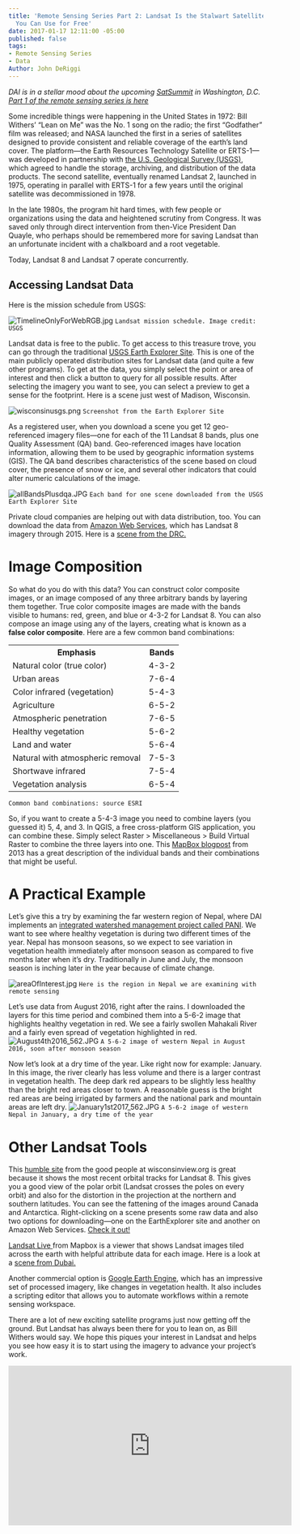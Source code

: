 ```yaml
---
title: 'Remote Sensing Series Part 2: Landsat Is the Stalwart Satellite Imagery Platform
  You Can Use for Free'
date: 2017-01-17 12:11:00 -05:00
published: false
tags:
- Remote Sensing Series
- Data
Author: John DeRiggi
---
```


*DAI is in a stellar mood about the upcoming [SatSummit](https://satsummit.io/) in Washington, D.C. [Part 1 of the remote sensing series is here](https://dai-global-digital.com/remote-sensing-of-the-earth.html)*

Some incredible things were happening in the United States in 1972: Bill Withers’ “Lean on Me” was the No. 1 song on the radio; the first “Godfather” film was released; and NASA launched the first in a series of satellites designed to provide consistent and reliable coverage of the earth’s land cover. The platform—the Earth Resources Technology Satellite or ERTS-1—was developed in partnership with [the U.S. Geological Survey (USGS)](https://www.usgs.gov/), which agreed to handle the storage, archiving, and distribution of the data products. The second satellite, eventually renamed Landsat 2, launched in 1975, operating in parallel with ERTS-1 for a few years until the original satellite was decommissioned in 1978.

In the late 1980s, the program hit hard times, with few people or organizations using the data and heightened scrutiny from Congress. It was saved only through direct intervention from then-Vice President Dan Quayle, who perhaps should be remembered more for saving Landsat than an unfortunate incident with a chalkboard and a root vegetable.

Today, Landsat 8 and Landsat 7 operate concurrently.

<!-- more -->

## Accessing Landsat Data

Here is the mission schedule from USGS:

![TimelineOnlyForWebRGB.jpg](/uploads/TimelineOnlyForWebRGB.jpg)
`Landsat mission schedule. Image credit: USGS`

Landsat data is free to the public. To get access to this treasure trove, you can go through the traditional [USGS Earth Explorer Site](https://earthexplorer.usgs.gov/). This is one of the main publicly operated distribution sites for Landsat data (and quite a few other programs). To get at the data, you simply select the point or area of interest and then click a button to query for all possible results. After selecting the imagery you want to see, you can select a preview to get a sense for the footprint. Here is a scene just west of Madison, Wisconsin.

![wisconsinusgs.png](/uploads/wisconsinusgs.png)
`Screenshot from the Earth Explorer Site`

As a registered user, when you download a scene you get 12 geo-referenced imagery files—one for each of the 11 Landsat 8 bands, plus one Quality Assessment (QA) band. Geo-referenced images have location information, allowing them to be used by  geographic information systems (GIS). The QA band describes characteristics of the scene based on cloud cover, the presence of snow or ice, and several other indicators that could alter numeric calculations of the image.

![allBandsPlusdqa.JPG](/uploads/allBandsPlusdqa.JPG)
`Each band for one scene downloaded from the USGS Earth Explorer Site`

Private cloud companies are helping out with data distribution, too. You can download the data from [Amazon Web Services](https://pages.awscloud.com/public-data-sets-landsat.html), which has Landsat 8 imagery through 2015. Here is a [scene from the DRC.](http://landsat-pds.s3.amazonaws.com/L8/173/061/LC81730612016171LGN00/index.html)

# Image Composition

So what do you do with this data? You can construct color composite images, or an image composed of any three arbitrary bands by layering them together. True color composite images are made with the bands visible to humans: red, green, and blue or 4-3-2 for Landsat 8. You can also compose an image using any of the layers, creating what is known as a **false color composite**. Here are a few common band combinations:

<table>
<tr>
<th>Emphasis</th> <th>Bands</th>
</tr>

<tr>
<td>Natural color (true color)</td><td>4-3-2</td>
</tr>

<tr>
<td>Urban areas</td><td>7-6-4</td>
</tr>

<tr>
<td>Color infrared (vegetation)</td><td>5-4-3</td>
</tr>

<tr>
<td>Agriculture</td><td>6-5-2</td>
</tr>

<tr>
<td>Atmospheric penetration</td><td>7-6-5</td>
</tr>

<tr>
<td>Healthy vegetation</td><td>5-6-2</td>
</tr>

<tr>
<td>Land and water</td><td>5-6-4</td>
</tr>

<tr>
<td>Natural with atmospheric removal</td><td>7-5-3</td>
</tr>

<tr>
<td>Shortwave infrared</td><td>7-5-4</td>
</tr>

<tr>
<td>Vegetation analysis</td><td>6-5-4</td>
</tr>

</table>

`Common band combinations: source ESRI`

So, if you want to create a 5-4-3 image you need to combine layers (you guessed it) 5, 4, and 3. In QGIS, a free cross-platform GIS application, you can combine these. Simply select Raster > Miscellaneous > Build Virtual Raster to combine the three layers into one. This [MapBox blogpost](https://www.mapbox.com/blog/putting-landsat-8-bands-to-work/) from 2013 has a great description of the individual bands and their combinations that might be useful.

# A Practical Example

Let’s give this a try by examining the far western region of Nepal, where DAI implements an [integrated watershed management project called PANI](https://www.dai.com/our-work/projects/Nepal-Program-for-Aquatic-Natural-Resources-Improvement-PANI). We want to see where healthy vegetation is during two different times of the year. Nepal has monsoon seasons, so we expect to see variation in vegetation health immediately after monsoon season as compared to five months later when it’s dry. Traditionally in June and July, the monsoon season is inching later in the year because of climate change.

![areaOfInterest.jpg](/uploads/areaOfInterest.jpg)
`Here is the region in Nepal we are examining with remote sensing`

Let’s use data from August 2016, right after the rains. I downloaded the layers for this time period and combined them into a 5-6-2 image that highlights healthy vegetation in red. We see a fairly swollen Mahakali River and a fairly even spread of vegetation highlighted in red.
![August4th2016_562.JPG](/uploads/August4th2016_562.JPG)
`A 5-6-2 image of western Nepal in August 2016, soon after monsoon season`

Now let’s look at a dry time of the year. Like right now for example: January. In this image, the river clearly has less volume and there is a larger contrast in vegetation health. The deep dark red appears to be slightly less healthy than the bright red areas closer to town. A reasonable guess is the bright red areas are being irrigated by farmers and the national park and mountain areas are left dry.
![January1st2017_562.JPG](/uploads/January1st2017_562.JPG)
`A 5-6-2 image of western Nepal in January, a dry time of the year`

# Other Landsat Tools

This [humble site](http://wisconsinview.org/imagery/viewer.php?products=lsat8-llook-fc,wrs2-land.-44&timespan=-16d,-1d&timestep=1d) from the good people at wisconsinview.org is great because it shows the most recent orbital tracks for Landsat 8. This gives you a good view of the polar orbit (Landsat crosses the poles on every orbit) and also for the distortion in the projection at the northern and southern latitudes. You can see the fattening of the images around Canada and Antarctica. Right-clicking on a scene presents some raw data and also two options for downloading—one on the EarthExplorer site and another on Amazon Web Services. [Check it out!](http://wisconsinview.org/imagery/viewer.php?products=lsat8-llook-fc,wrs2-land.-44&timespan=-16d,-1d&timestep=1d)

[Landsat Live ](https://www.mapbox.com/bites/00145/#8/39.996/25.131)from Mapbox is a viewer that shows Landsat images tiled across the earth with helpful attribute data for each image. Here is a look at a [scene from Dubai.](https://www.mapbox.com/bites/00145/#11/25.0411/55.3546)

Another commercial option is [Google Earth Engine](https://explorer.earthengine.google.com/#workspace), which has an impressive set of processed imagery, like changes in vegetation health. It also includes a scripting editor that allows you to automate workflows within a remote sensing workspace.

There are a lot of new exciting satellite programs just now getting off the ground. But Landsat has always been there for you to lean on, as Bill Withers would say. We hope this piques your interest in Landsat and helps you see how easy it is to start using the imagery to advance your project’s work.

<iframe width="560" height="315" src="https://www.youtube.com/embed/KEXQkrllGbA" frameborder="0" allowfullscreen></iframe>